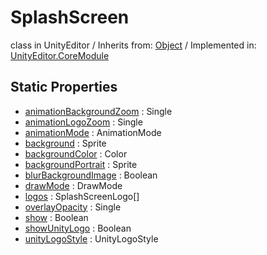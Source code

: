 # SplashScreen
class in UnityEditor
 / Inherits from: <a href="https://docs.unity3d.com/6000.0/Documentation/ScriptReference/Object.html">Object</a> / Implemented in: <a href="https://docs.unity3d.com/6000.0/Documentation/ScriptReference/UnityEditor.CoreModule.html">UnityEditor.CoreModule</a>

## Static Properties
- <a href="https://docs.unity3d.com/6000.0/Documentation/ScriptReference/SplashScreen-animationBackgroundZoom.html">animationBackgroundZoom</a> : Single
- <a href="https://docs.unity3d.com/6000.0/Documentation/ScriptReference/SplashScreen-animationLogoZoom.html">animationLogoZoom</a> : Single
- <a href="https://docs.unity3d.com/6000.0/Documentation/ScriptReference/SplashScreen-animationMode.html">animationMode</a> : AnimationMode
- <a href="https://docs.unity3d.com/6000.0/Documentation/ScriptReference/SplashScreen-background.html">background</a> : Sprite
- <a href="https://docs.unity3d.com/6000.0/Documentation/ScriptReference/SplashScreen-backgroundColor.html">backgroundColor</a> : Color
- <a href="https://docs.unity3d.com/6000.0/Documentation/ScriptReference/SplashScreen-backgroundPortrait.html">backgroundPortrait</a> : Sprite
- <a href="https://docs.unity3d.com/6000.0/Documentation/ScriptReference/SplashScreen-blurBackgroundImage.html">blurBackgroundImage</a> : Boolean
- <a href="https://docs.unity3d.com/6000.0/Documentation/ScriptReference/SplashScreen-drawMode.html">drawMode</a> : DrawMode
- <a href="https://docs.unity3d.com/6000.0/Documentation/ScriptReference/SplashScreen-logos.html">logos</a> : SplashScreenLogo[]
- <a href="https://docs.unity3d.com/6000.0/Documentation/ScriptReference/SplashScreen-overlayOpacity.html">overlayOpacity</a> : Single
- <a href="https://docs.unity3d.com/6000.0/Documentation/ScriptReference/SplashScreen-show.html">show</a> : Boolean
- <a href="https://docs.unity3d.com/6000.0/Documentation/ScriptReference/SplashScreen-showUnityLogo.html">showUnityLogo</a> : Boolean
- <a href="https://docs.unity3d.com/6000.0/Documentation/ScriptReference/SplashScreen-unityLogoStyle.html">unityLogoStyle</a> : UnityLogoStyle
